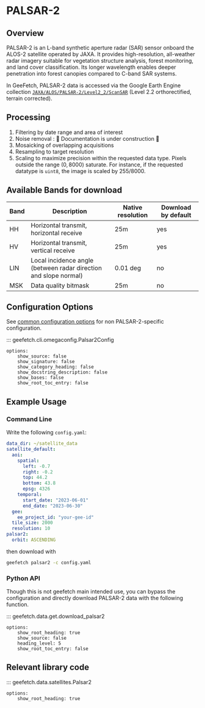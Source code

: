 # PALSAR-2

## Overview

PALSAR-2 is an L-band synthetic aperture radar (SAR) sensor onboard the ALOS-2 satellite operated by JAXA. It provides high-resolution, all-weather radar imagery suitable for vegetation structure analysis, forest monitoring, and land cover classification. Its longer wavelength enables deeper penetration into forest canopies compared to C-band SAR systems.

In GeeFetch, PALSAR-2 data is accessed via the Google Earth Engine collection [`JAXA/ALOS/PALSAR-2/Level2_2/ScanSAR`](https://developers.google.com/earth-engine/datasets/catalog/JAXA_ALOS_PALSAR-2_Level2_2_ScanSAR) (Level 2.2 orthorectified, terrain corrected).

## Processing

1. Filtering by date range and area of interest
2. Noise removal : 🚧 Documentation is under construction 🚧
3. Mosaicking of overlapping acquisitions
4. Resampling to target resolution
5. Scaling to maximize precision within the requested data type. Pixels outside the range $(0, 8000)$ saturate. For instance, if the requested datatype is `uint8`, the image is scaled by $255/8000$.

## Available Bands for download

| Band | Description                                                      | Native resolution | Download by default |
| ---- | ---------------------------------------------------------------- | ----------------- | ------------------- |
| HH   | Horizontal transmit, horizontal receive                          | 25m               | yes                 |
| HV   | Horizontal transmit, vertical receive                            | 25m               | yes                 |
| LIN  | Local incidence angle (between radar direction and slope normal) | 0.01 deg          | no                  |
| MSK  | Data quality bitmask                                             | 25m               | no                  |

## Configuration Options

See [common configuration options](../api/cli/configuration.md#geefetch.cli.omegaconfig.SatelliteDefaultConfig) for non PALSAR-2-specific configuration.

::: geefetch.cli.omegaconfig.Palsar2Config

    options:
        show_source: false
        show_signature: false
        show_category_heading: false
        show_docstring_description: false
        show_bases: false
        show_root_toc_entry: false

## Example Usage

### Command Line

Write the following `config.yaml`:

```yaml
data_dir: ~/satellite_data
satellite_default:
  aoi:
    spatial:
      left: -0.7
      right: -0.2
      top: 44.2
      bottom: 43.8
      epsg: 4326
    temporal:
      start_date: "2023-06-01"
      end_date: "2023-06-30"
  gee:
    ee_project_id: "your-gee-id"
  tile_size: 2000
  resolution: 10
palsar2:
  orbit: ASCENDING
```

then download with

```bash
geefetch palsar2 -c config.yaml
```

### Python API

Though this is not geefetch main intended use, you can bypass the configuration and directly download PALSAR-2 data with the following function.

::: geefetch.data.get.download_palsar2

    options:
        show_root_heading: true
        show_source: false
        heading_level: 5
        show_root_toc_entry: false

## Relevant library code

::: geefetch.data.satellites.Palsar2

    options:
        show_root_heading: true
